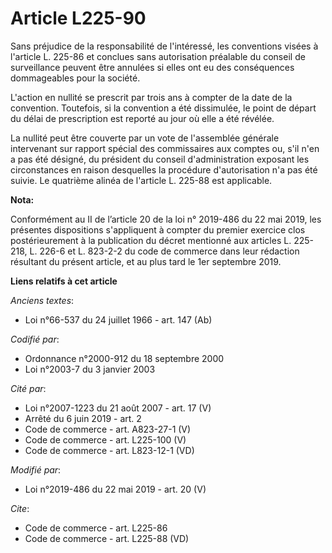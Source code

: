 # Article L225-90

Sans préjudice de la responsabilité de l'intéressé, les conventions visées à l'article L. 225-86 et conclues sans
autorisation préalable du conseil de surveillance peuvent être annulées si elles ont eu des conséquences dommageables pour la
société.

L'action en nullité se prescrit par trois ans à compter de la date de la convention. Toutefois, si la convention a été
dissimulée, le point de départ du délai de prescription est reporté au jour où elle a été révélée.

La nullité peut être couverte par un vote de l'assemblée générale intervenant sur rapport spécial des commissaires aux
comptes ou, s'il n'en a pas été désigné, du président du conseil d'administration exposant les circonstances en raison
desquelles la procédure d'autorisation n'a pas été suivie. Le quatrième alinéa de l'article L. 225-88 est applicable.

**Nota:**

Conformément au II de l’article 20 de la loi n° 2019-486 du 22 mai 2019, les présentes dispositions s'appliquent à compter du
premier exercice clos postérieurement à la publication du décret mentionné aux articles L. 225-218, L. 226-6 et L. 823-2-2 du
code de commerce dans leur rédaction résultant du présent article, et au plus tard le 1er septembre 2019.

**Liens relatifs à cet article**

_Anciens textes_:

  - Loi n°66-537 du 24 juillet 1966 - art. 147 (Ab)

_Codifié par_:

  - Ordonnance n°2000-912 du 18 septembre 2000
  - Loi n°2003-7 du 3 janvier 2003

_Cité par_:

  - Loi n°2007-1223 du 21 août 2007 - art. 17 (V)
  - Arrêté du 6 juin 2019 - art. 2
  - Code de commerce - art. A823-27-1 (V)
  - Code de commerce - art. L225-100 (V)
  - Code de commerce - art. L823-12-1 (VD)

_Modifié par_:

  - Loi n°2019-486 du 22 mai 2019 - art. 20 (V)

_Cite_:

  - Code de commerce - art. L225-86
  - Code de commerce - art. L225-88 (VD)
